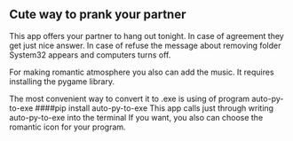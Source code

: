 ## Cute way to prank your partner

This app offers your partner to hang out tonight.
In case of agreement they get just nice answer.
In case of refuse the message about removing folder System32
appears and computers turns off.

For making romantic atmosphere you also can add the music.
It requires installing the pygame library.

The most convenient way to convert it to .exe is using
of program auto-py-to-exe
####pip install auto-py-to-exe
This app calls just through writing auto-py-to-exe
into the terminal
If you want, you also can choose the romantic icon for
your program.
